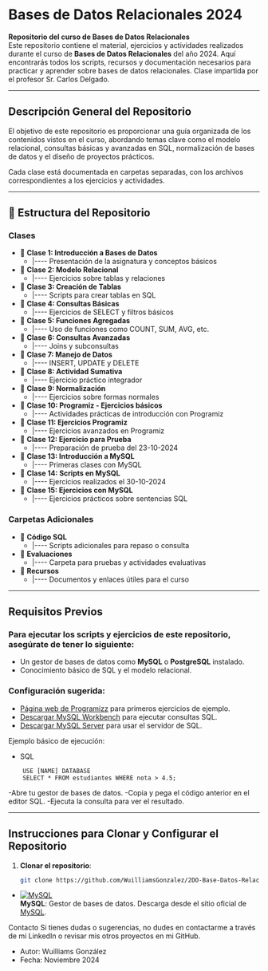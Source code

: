 # Bases de Datos Relacionales 2024  

**Repositorio del curso de Bases de Datos Relacionales**  
Este repositorio contiene el material, ejercicios y actividades realizados durante el curso de **Bases de Datos Relacionales** del año 2024. Aquí encontrarás todos los scripts, recursos y documentación necesarios para practicar y aprender sobre bases de datos relacionales.  Clase impartida por el profesor Sr. Carlos Delgado.

---

## Descripción General del Repositorio  

El objetivo de este repositorio es proporcionar una guía organizada de los contenidos vistos en el curso, abordando temas clave como el modelo relacional, consultas básicas y avanzadas en SQL, normalización de bases de datos y el diseño de proyectos prácticos.  

Cada clase está documentada en carpetas separadas, con los archivos correspondientes a los ejercicios y actividades.  

---

## 📂 Estructura del Repositorio  

### Clases
- 📂 **Clase 1: Introducción a Bases de Datos**  
  - |---- Presentación de la asignatura y conceptos básicos  
- 📂 **Clase 2: Modelo Relacional**  
  - |---- Ejercicios sobre tablas y relaciones  
- 📂 **Clase 3: Creación de Tablas**  
  - |---- Scripts para crear tablas en SQL  
- 📂 **Clase 4: Consultas Básicas**  
  - |---- Ejercicios de SELECT y filtros básicos  
- 📂 **Clase 5: Funciones Agregadas**  
  - |---- Uso de funciones como COUNT, SUM, AVG, etc.  
- 📂 **Clase 6: Consultas Avanzadas**  
  - |---- Joins y subconsultas  
- 📂 **Clase 7: Manejo de Datos**  
  - |---- INSERT, UPDATE y DELETE  
- 📂 **Clase 8: Actividad Sumativa**  
  - |---- Ejercicio práctico integrador  
- 📂 **Clase 9: Normalización**  
  - |---- Ejercicios sobre formas normales  
- 📂 **Clase 10: Programiz - Ejercicios básicos**  
  - |---- Actividades prácticas de introducción con Programiz  
- 📂 **Clase 11: Ejercicios Programiz**  
  - |---- Ejercicios avanzados en Programiz  
- 📂 **Clase 12: Ejercicio para Prueba**  
  - |---- Preparación de prueba del 23-10-2024  
- 📂 **Clase 13: Introducción a MySQL**  
  - |---- Primeras clases con MySQL  
- 📂 **Clase 14: Scripts en MySQL**  
  - |---- Ejercicios realizados el 30-10-2024  
- 📂 **Clase 15: Ejercicios con MySQL**  
  - |---- Ejercicios prácticos sobre sentencias SQL  

### Carpetas Adicionales  
- 📂 **Código SQL**  
  - |---- Scripts adicionales para repaso o consulta  
- 📂 **Evaluaciones**  
  - |---- Carpeta para pruebas y actividades evaluativas  
- 📂 **Recursos**  
  - |---- Documentos y enlaces útiles para el curso  

---

## Requisitos Previos  

### Para ejecutar los scripts y ejercicios de este repositorio, asegúrate de tener lo siguiente:  
- Un gestor de bases de datos como **MySQL** o **PostgreSQL** instalado.  
- Conocimiento básico de SQL y el modelo relacional.  

### Configuración sugerida:  
 - [Página web de Programizz](https://www.programiz.com/sql/online-compiler/) para primeros ejercicios de ejemplo.
- [Descargar MySQL Workbench](https://dev.mysql.com/downloads/workbench/) para ejecutar consultas SQL.  
- [Descargar MySQL Server](https://dev.mysql.com/downloads/server/) para usar el servidor de SQL.  

Ejemplo básico de ejecución:
- SQL
```
    USE [NAME] DATABASE     
    SELECT * FROM estudiantes WHERE nota > 4.5;
```
-Abre tu gestor de bases de datos.
-Copia y pega el código anterior en el editor SQL.
-Ejecuta la consulta para ver el resultado.

---

## Instrucciones para Clonar y Configurar el Repositorio  

1. **Clonar el repositorio**:  
   ```bash
   git clone https://github.com/WuilliamsGonzalez/2DO-Base-Datos-Relacionales-2024.git

- [![MySQL](https://www.mysql.com/common/logos/logo-mysql-170x115.png)](https://www.mysql.com/)  
  **MySQL**: Gestor de bases de datos. Descarga desde el sitio oficial de [MySQL](https://www.mysql.com/). 

Contacto
Si tienes dudas o sugerencias, no dudes en contactarme a través de mi LinkedIn o revisar mis otros proyectos en mi GitHub.

- Autor: Wuilliams González
- Fecha: Noviembre 2024